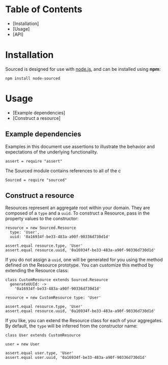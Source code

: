 Table of Contents
================================================================================

* [Installation]
* [Usage]
* [API]




Installation
================================================================================

Sourced is designed for use with [node.js][nodejs], and can be installed using __npm__:

```
npm install node-sourced
```




Usage
================================================================================

* [Example dependencies]
* [Construct a resource]


Example dependencies
--------------------------------------------------------------------------------
Examples in this document use assertions to illustrate the behavior and expectations of the underlying functionality.

    assert = require "assert"

The Sourced module contains references to all of the c

    Sourced = require "sourced"


Construct a resource
--------------------------------------------------------------------------------
Resources represent an aggregate root within your domain. They are composed of a `type` and a `uuid`. To construct a Resource, pass in the property values to the constructor:

    resource = new Sourced.Resource
      type: 'User',
      uuid: '0a16934f-be33-483a-a90f-90336d730d1d'

    assert.equal resource.type, 'User'
    assert.equal resource.uuid, '0a16934f-be33-483a-a90f-90336d730d1d'

If you do not assign a `uuid`, one will be generated for you using the method defined on the Resource prototype. You can customize this method by extending the Resource class:

    class CustomResource extends Sourced.Resource
      generateUUId: ->
        '0a16934f-be33-483a-a90f-90336d730d1d'

    resource = new CustomResource type: 'User'

    assert.equal resource.type, 'User'
    assert.equal resource.uuid, '0a16934f-be33-483a-a90f-90336d730d1d'

If you like, you can extend the Resource class for each of your aggregates. By default, the `type` will be inferred from the constructor name:

    class User extends CustomResource

    user = new User

    assert.equal user.type, 'User'
    assert.equal user.uuid, '0a16934f-be33-483a-a90f-90336d730d1d'




[nodejs]: "http://www.nodejs.org"
